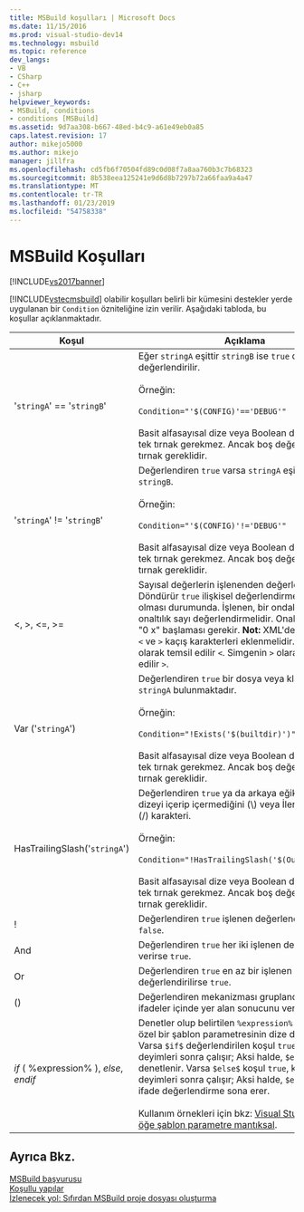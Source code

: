 ```yaml
---
title: MSBuild koşulları | Microsoft Docs
ms.date: 11/15/2016
ms.prod: visual-studio-dev14
ms.technology: msbuild
ms.topic: reference
dev_langs:
- VB
- CSharp
- C++
- jsharp
helpviewer_keywords:
- MSBuild, conditions
- conditions [MSBuild]
ms.assetid: 9d7aa308-b667-48ed-b4c9-a61e49eb0a85
caps.latest.revision: 17
author: mikejo5000
ms.author: mikejo
manager: jillfra
ms.openlocfilehash: cd5fb6f70504fd89c0d08f7a8aa760b3c7b68323
ms.sourcegitcommit: 8b538eea125241e9d6d8b7297b72a66faa9a4a47
ms.translationtype: MT
ms.contentlocale: tr-TR
ms.lasthandoff: 01/23/2019
ms.locfileid: "54758338"
---
```

# <a name="msbuild-conditions"></a>MSBuild Koşulları
[!INCLUDE[vs2017banner](../includes/vs2017banner.md)]

  
[!INCLUDE[vstecmsbuild](../includes/vstecmsbuild-md.md)] olabilir koşulları belirli bir kümesini destekler yerde uygulanan bir `Condition` özniteliğine izin verilir. Aşağıdaki tabloda, bu koşullar açıklanmaktadır.  
  
|Koşul|Açıklama|  
|---------------|-----------------|  
|'`stringA`' == '`stringB`'|Eğer `stringA` eşittir `stringB` ise `true` olarak değerlendirilir.<br /><br /> Örneğin:<br /><br /> `Condition="'$(CONFIG)'=='DEBUG'"`<br /><br /> Basit alfasayısal dize veya Boolean değerleri için tek tırnak gerekmez. Ancak boş değerler için tek tırnak gereklidir.|  
|'`stringA`' != '`stringB`'|Değerlendiren `true` varsa `stringA` eşit değildir `stringB`.<br /><br /> Örneğin:<br /><br /> `Condition="'$(CONFIG)'!='DEBUG'"`<br /><br /> Basit alfasayısal dize veya Boolean değerleri için tek tırnak gerekmez. Ancak boş değerler için tek tırnak gereklidir.|  
|\<, >, \<=, >=|Sayısal değerlerin işlenenden değerlendirir. Döndürür `true` ilişkisel değerlendirme doğru olması durumunda. İşlenen, bir ondalık ya da onaltılık sayı değerlendirmelidir. Onaltılık sayılar "0 x" başlaması gerekir. **Not:**  XML'de karakterleri `<` ve `>` kaçış karakterleri eklenmelidir. Simgenin `<` olarak temsil edilir `<`. Simgenin `>` olarak temsil edilir `>`.|  
|Var ('`stringA`')|Değerlendiren `true` bir dosya veya klasör adıyla `stringA` bulunmaktadır.<br /><br /> Örneğin:<br /><br /> `Condition="!Exists('$(builtdir)')"`<br /><br /> Basit alfasayısal dize veya Boolean değerleri için tek tırnak gerekmez. Ancak boş değerler için tek tırnak gereklidir.|  
|HasTrailingSlash('`stringA`')|Değerlendiren `true` ya da arkaya eğik belirtilen dizeyi içerip içermediğini (\\) veya İleri eğik çizgi (/) karakteri.<br /><br /> Örneğin:<br /><br /> `Condition="!HasTrailingSlash('$(OutputPath)')"`<br /><br /> Basit alfasayısal dize veya Boolean değerleri için tek tırnak gerekmez. Ancak boş değerler için tek tırnak gereklidir.|  
|!|Değerlendiren `true` işlenen değerlendirilirse `false`.|  
|And|Değerlendiren `true` her iki işlenen de sonucunu verirse `true`.|  
|Or|Değerlendiren `true` en az bir işlenen değerlendirilirse `true`.|  
|()|Değerlendiren mekanizması gruplandırma `true` ifadeler içinde yer alan sonucunu verirse `true`.|  
|$if$ ( %expression% ), $else$, $endif$|Denetler olup belirtilen `%expression%` geçirilen özel bir şablon parametresinin dize değeri eşler. Varsa `$if$` değerlendirilen koşul `true`, kendi deyimleri sonra çalışır; Aksi halde, `$else$` koşul denetlenir. Varsa `$else$` koşul `true`, kendi deyimleri sonra çalışır; Aksi halde, `$endif$` koşul ifade değerlendirme sona erer.<br /><br /> Kullanım örnekleri için bkz: [Visual Studio Proje/öğe şablon parametre mantıksal](http://stackoverflow.com/questions/6709057/visual-studio-project-item-template-parameter-logic).|  
  
## <a name="see-also"></a>Ayrıca Bkz.  
 [MSBuild başvurusu](../msbuild/msbuild-reference.md)   
 [Koşullu yapılar](../msbuild/msbuild-conditional-constructs.md)   
 [İzlenecek yol: Sıfırdan MSBuild proje dosyası oluşturma](../msbuild/walkthrough-creating-an-msbuild-project-file-from-scratch.md)
